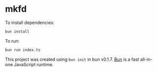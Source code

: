 # mkfd

To install dependencies:

```bash
bun install
```

To run:

```bash
bun run index.ts
```

This project was created using `bun init` in bun v0.1.7. [Bun](https://bun.sh) is a fast all-in-one JavaScript runtime.
